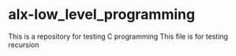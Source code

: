 # alx-low_level_programming
This is a repository for testing C programming
This file is for testing recursion
